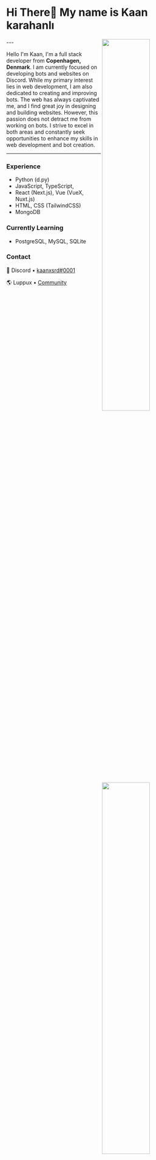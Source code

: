 Hi There👋 My name is Kaan karahanlı
===========================

<img width="50%" align="right" src="https://github-widgetbox.vercel.app/api/profile?username=kaanxsrd&data=followers,repositories,stars,commits&theme=darkmode">
<img width="50%" align="right" src="https://github-widgetbox.vercel.app/api/skills?languages=js,ts,py,html,css,nodejs,java,php&theme=darkmode">
---

Hello I'm Kaan, I'm a full stack developer from **Copenhagen, Denmark**.
I am currently focused on developing bots and websites on Discord. 
While my primary interest lies in web development, I am also dedicated to creating and improving bots. 
The web has always captivated me, and I find great joy in designing and building websites. 
However, this passion does not detract me from working on bots. 
I strive to excel in both areas and constantly seek opportunities to enhance my skills in web development and bot creation.

---
<img width="50%" align="right" src="https://count.getloli.com/get/@:kaanxsrd?theme=rule34">

### Experience
- Python (d.py) 
- JavaScript, TypeScript,
- React (Next.js), Vue (VueX, Nuxt.js)
- HTML, CSS (TailwindCSS)
- MongoDB

### Currently Learning
- PostgreSQL, MySQL, SQLite

### Contact

💬 Discord • [kaanxsrd#0001](https://discord.com/users/797096076330795018)

🌎 Luppux • [Community](https://discord.gg/luppux)
